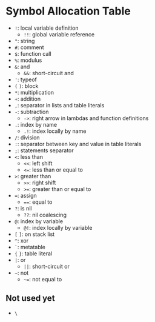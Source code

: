 # Symbol Allocation Table

- `!`: local variable definition
  - `!!`: global variable reference
- `"`: string
- `#`: comment
- `$`: function call
- `%`: modulus
- `&`: and
  - `&&`: short-circuit and
- `'`: typeof
- `(` `)`: block
- `*`: multiplication
- `+`: addition
- `,`: separator in lists and table literals
- `-`: subtraction
  - `->`: right arrow in lambdas and function definitions
- `.`: index by name
  - `.!`: index locally by name
- `/`: division
- `:`: separator between key and value in table literals
- `;`: statements separator
- `<`: less than
  - `<<`: left shift
  - `<=`: less than or equal to
- `>`: greater than
  - `>>`: right shift
  - `>=`: greater than or equal to
- `=`: assign
  - `==`: equal to
- `?`: is nil
  - `??`: nil coalescing
- `@`: index by variable
  - `@!`: index locally by variable
- `[` `]`: on stack list
- `^`: xor
- `` ` ``: metatable
- `{` `}`: table literal
- `|`: or
  - `||`: short-circuit or
- `~`: not
  - `~=`: not equal to

## Not used yet

- `\`
